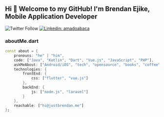<!--
**definitelyme/definitelyme** is a ✨ _special_ ✨ repository because its `README.md` (this file) appears on your GitHub profile.

Here are some ideas to get you started:

- 🔭 I’m currently working on ...
- 🌱 I’m currently learning ...
- 👯 I’m looking to collaborate on ...
- 🤔 I’m looking for help with ...
- 💬 Ask me about ...
- 📫 How to reach me: ...
- 😄 Pronouns: ...
- ⚡ Fun fact: ...
-->


## Hi 👋 Welcome to my GitHub! I'm Brendan Ejike, Mobile Application Developer


![Twitter Follow](https://img.shields.io/twitter/follow/justbrendaan?style=social)
[![Linkedin: amadoabaca](https://img.shields.io/badge/-justbrendaan-blue?style=flat-square&logo=Linkedin&logoColor=white&link=https://https://www.linkedin.com/in/justbrendaan/)](https://www.linkedin.com/in/justbrendaan/)

### aboutMe.dart

```dart
const about = {
    pronouns: "he" | "him",
    code: ["Java", "Kotlin", "Dart", "Vue.js", "JavaScript", "PHP"],
    askMeAbout: ["Android/iOS", "tech", "opensource", "books", "coffee"],
    technologies: {
        frontEnd: {
            css: ["flutter", "vue.js"]
        },
        backEnd: {
            js: ["node.js", "laravel"]
        }        
    },
    reachable: ["hi@justbrendan.me"]
};
```
